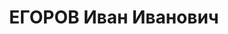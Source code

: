 ---
title: ЕГОРОВ Иван Иванович
description: 'Род. в 1888, Ярославская обл., Мологский р-н, дер. Шахматово. Проживал:
  Ярославская обл., Рыбинский р., г. Рыбинск. Зав. Рыбинским горфинотделом Ярославской
  обл.

  Арестован 16.07.1937. Обв. по ст. 58-8, 58-11. Приговор: ВК ВС СССР, 31.12.1937
  – 10 л. л/с.

  Реабилитирован Верховным судом 24.10.1956'
---